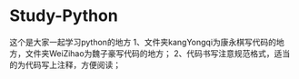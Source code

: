 # Study-Python
这个是大家一起学习python的地方
1、文件夹kangYongqi为康永棋写代码的地方，文件夹WeiZihao为魏子豪写代码的地方；
2、代码书写注意规范格式，适当的为代码写上注释，方便阅读；
